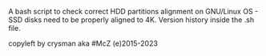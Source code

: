 A bash script to check correct HDD partitions alignment on GNU/Linux OS - SSD disks need to be properly aligned to 4K.
Version history inside the .sh file.

copyleft by crysman aka #McZ (e)2015-2023
